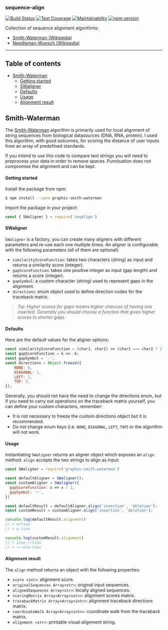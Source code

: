 ### sequence-align

[![Build Status](https://travis-ci.org/lorenzocestaro/seqalign.svg?branch=master)](https://travis-ci.org/lorenzocestaro/seqalign)
[![Test Coverage](https://api.codeclimate.com/v1/badges/1e71505ebaff9557852d/test_coverage)](https://codeclimate.com/github/lorenzocestaro/seqalign/test_coverage)
[![Maintainability](https://api.codeclimate.com/v1/badges/1e71505ebaff9557852d/maintainability)](https://codeclimate.com/github/lorenzocestaro/seqalign/maintainability)
[![npm version](https://badge.fury.io/js/seqalign.svg)](https://badge.fury.io/js/seqalign)

Collection of sequence alignment algorithms:
- [Smith-Waterman (Wikipedia)](https://en.wikipedia.org/wiki/Smith%E2%80%93Waterman_algorithm)
- [Needleman-Wunsch (Wikipedia)](https://en.wikipedia.org/wiki/Needleman%E2%80%93Wunsch_algorithm)
---

## Table of contents
- [Smith-Waterman](#smith-waterman)
  - [Getting started](#getting-started)
  - [SWaligner](#swaligner)
  - [Defaults](#defaults)
  - [Usage](#usage)
  - [Alignment result](#alignment-result)

## Smith-Waterman
The [Smith-Waterman](https://en.wikipedia.org/wiki/Smith%E2%80%93Waterman_algorithm)
algorithm is primarily used for local alignment of string sequences from
biological datasources (DNA, RNA, protein). I used this algorithm, with good
outcomes, for scoring the distance of user inputs from an array of predefined
standards.

If you intend to use this code to compare text strings you will need to
preprocess your data in order to remove spaces. Punctuation does not compromise
the alignment and can be kept.

#### Getting started
Install the package from npm:
```bash
$ npm install --save graphic-smith-waterman
```
Import the package in your project:
```javascript
const { SWaligner } = require('seqalign')
```

#### SWaligner
`SWaligner` is a factory, you can create many aligners with different
 parameters and re-use each one multiple times. An aligner is configurable
 with the following parameters (all of them are optional):
* `similarityScoreFunction`: takes two characters (string) as input and returns
a similarity score (integer).
* `gapScoreFunction`: takes one positive integer as input (gap length) and
returns a score (integer).
* `gapSymbol`: a custom character (string) used to represent gaps in the
alignment.
* `directions`: enum object used to define direction codes for the traceback
matrix.

> _Tip: Higher scores for gaps means higher chances of having one inserted.
> Generally you should choose a function that gives higher scores to shorter
> gaps._

#### Defaults
Here are the default values for the aligner options:
```javascript
const similarityScoreFunction = (char1, char2) => (char1 === char2 ? 2 : -1);
const gapScoreFunction = k => -k;
const gapSymbol = '-';
const directions = Object.freeze({
    NONE: 0,
    DIAGONAL: 1,
    LEFT: 2,
    TOP: 3,
});
```
Generally, you should not have the need to change the directions enum, but if
you need to carry out operations on the traceback matrix yourself, you can
define your custom characters, remember:
* It is not necessary to freeze the custom directions object but it is
recommended.
* Do not change enum keys (i.e. `NONE`, `DIAGONAL`, `LEFT`, `TOP`) or the
algorithm will not work.

#### Usage
Instantiating `SWaligner` returns an aligner object which exposes an `align`
method. `align` accepts the two strings to align as input:
```javascript
const SWaligner = require('graphic-smith-waterman')

const defaultAligner = SWaligner();
const customAligner = SWaligner({
  gapScoreFunction: x => x / 2,
  gapSymbol: '~',
})

const defaultResult = defaultAligner.align('insertion', 'deletion');
const customResult = customAligner.align('insertion', 'deletion');

console.log(defaultResult.alignment)
// > ertion
// > e-tion

console.log(customResult.alignment)
// > inse~~rtion
// > ~~~ele~tion
```

#### Alignment result
The `align` method returns an object with the following properties:
* `score <int>`: alignment score.
* `originalSequences Array<str>`: original input sequences.
* `alignedSequences Array<str>`: locally aligned sequences.
* `scoringMatrix Array<Array<int>>`: alignment scores matrix.
* `tracebackMatrix Array<Array<int>>`: alignment traceback directions matrix.
* `coordinateWalk Array<Array<int>>`: coordinate walk from the traceback matrix.
* `alignment <str>`: printable visual alignment string.
